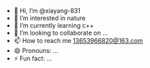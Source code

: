 - 👋 Hi, I’m @xiayang-831
- 👀 I’m interested in nature
- 🌱 I’m currently learning c++
- 💞️ I’m looking to collaborate on ...
- 📫 How to reach me 13653966820@163.com
- 😄 Pronouns: ...
- ⚡ Fun fact: ...

<!---
xiayang-831/xiayang-831 is a ✨ special ✨ repository because its `README.md` (this file) appears on your GitHub profile.
You can click the Preview link to take a look at your changes.
--->
